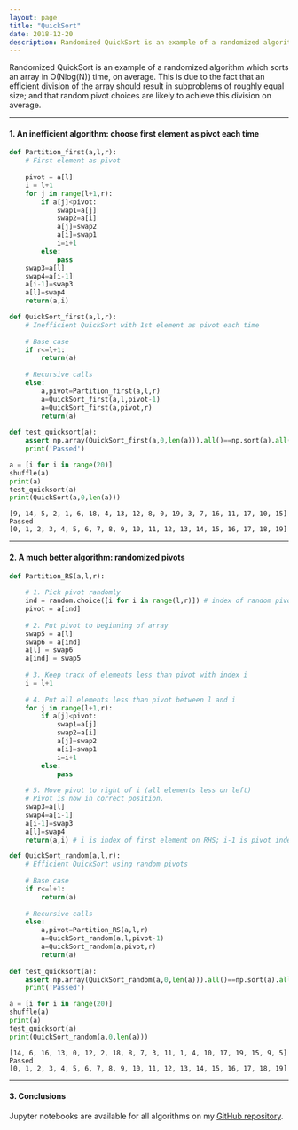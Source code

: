 ```yaml
---
layout: page
title: "QuickSort"
date: 2018-12-20
description: Randomized QuickSort is an example of a randomized algorithm which sorts an array in O(Nlog(N)) time, on average. This is due to the fact that an efficient division of the array should result in subproblems of roughly equal size; and that random pivot choices are likely to achieve this division on average.
---
```


Randomized QuickSort is an example of a randomized algorithm which sorts an array in O(Nlog(N)) time, on average. This is due to the fact that an efficient division of the array should result in subproblems of roughly equal size; and that random pivot choices are likely to achieve this division on average.

---

#### 1. An inefficient algorithm: choose first element as pivot each time

```python
def Partition_first(a,l,r):
    # First element as pivot
    
    pivot = a[l]
    i = l+1
    for j in range(l+1,r):
        if a[j]<pivot:
            swap1=a[j]
            swap2=a[i]
            a[j]=swap2
            a[i]=swap1
            i=i+1
        else:
            pass
    swap3=a[l]
    swap4=a[i-1]
    a[i-1]=swap3
    a[l]=swap4
    return(a,i)

def QuickSort_first(a,l,r):
    # Inefficient QuickSort with 1st element as pivot each time
    
    # Base case
    if r<=l+1:
        return(a)
    
    # Recursive calls
    else:
        a,pivot=Partition_first(a,l,r)
        a=QuickSort_first(a,l,pivot-1)
        a=QuickSort_first(a,pivot,r)
        return(a)
    
def test_quicksort(a):
    assert np.array(QuickSort_first(a,0,len(a))).all()==np.sort(a).all()
    print('Passed')

a = [i for i in range(20)]
shuffle(a)
print(a)
test_quicksort(a)
print(QuickSort(a,0,len(a)))
```

    [9, 14, 5, 2, 1, 6, 18, 4, 13, 12, 8, 0, 19, 3, 7, 16, 11, 17, 10, 15]
	Passed
	[0, 1, 2, 3, 4, 5, 6, 7, 8, 9, 10, 11, 12, 13, 14, 15, 16, 17, 18, 19]

---

#### 2. A much better algorithm: randomized pivots

```python
def Partition_RS(a,l,r):
    
    # 1. Pick pivot randomly
    ind = random.choice([i for i in range(l,r)]) # index of random pivot
    pivot = a[ind]
    
    # 2. Put pivot to beginning of array
    swap5 = a[l]
    swap6 = a[ind]
    a[l] = swap6
    a[ind] = swap5
      
    # 3. Keep track of elements less than pivot with index i
    i = l+1
    
    # 4. Put all elements less than pivot between l and i
    for j in range(l+1,r):
        if a[j]<pivot:
            swap1=a[j]
            swap2=a[i]
            a[j]=swap2
            a[i]=swap1
            i=i+1
        else:
            pass
        
    # 5. Move pivot to right of i (all elements less on left)
    # Pivot is now in correct position.
    swap3=a[l]
    swap4=a[i-1]
    a[i-1]=swap3
    a[l]=swap4
    return(a,i) # i is index of first element on RHS; i-1 is pivot index

def QuickSort_random(a,l,r):
    # Efficient QuickSort using random pivots
    
    # Base case
    if r<=l+1:
        return(a)
    
    # Recursive calls
    else:
        a,pivot=Partition_RS(a,l,r)
        a=QuickSort_random(a,l,pivot-1)
        a=QuickSort_random(a,pivot,r)
        return(a)
    
def test_quicksort(a):
    assert np.array(QuickSort_random(a,0,len(a))).all()==np.sort(a).all()
    print('Passed')

a = [i for i in range(20)]
shuffle(a)
print(a)
test_quicksort(a)
print(QuickSort_random(a,0,len(a)))
```

	[14, 6, 16, 13, 0, 12, 2, 18, 8, 7, 3, 11, 1, 4, 10, 17, 19, 15, 9, 5]
    Passed
    [0, 1, 2, 3, 4, 5, 6, 7, 8, 9, 10, 11, 12, 13, 14, 15, 16, 17, 18, 19]

---

#### 3. Conclusions

Jupyter notebooks are available for all algorithms on my [GitHub repository](https://github.com/nadanai263/datasciportfolio). 